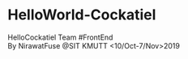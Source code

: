 # HelloWorld-Cockatiel
 HelloCockatiel 
 Team #FrontEnd<br>
 By NirawatFuse
 @SIT KMUTT
 <10/Oct-7/Nov>2019
